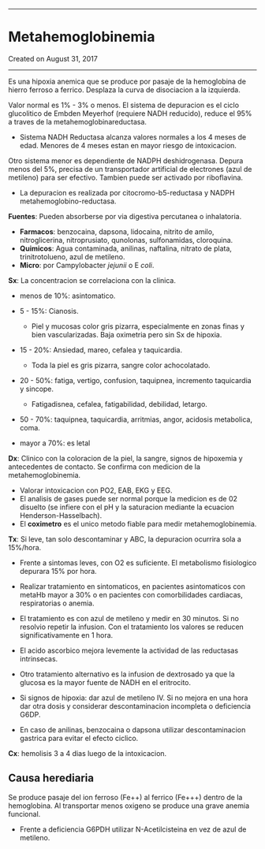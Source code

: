 - - -
# Metahemoglobinemia
Created on August 31, 2017
- - -

Es una hipoxia anemica que se produce por pasaje de la hemoglobina de hierro ferroso a ferrico. Desplaza la curva de disociacion a la izquierda.

Valor normal es 1% - 3% o menos. El sistema de depuracion es el ciclo glucolitico de Embden Meyerhof (requiere NADH reducido), reduce el 95% a traves de la metahemoglobinareductasa.

- Sistema NADH Reductasa alcanza valores normales a los 4 meses de edad. Menores de 4 meses estan en mayor riesgo de intoxicacion.

Otro sistema menor es dependiente de NADPH deshidrogenasa. Depura menos del 5%, precisa de un transportador artificial de electrones (azul de metileno) para ser efectivo. Tambien puede ser activado por riboflavina.

- La depuracion es realizada por citocromo-b5-reductasa y NADPH metahemoglobino-reductasa.

**Fuentes**: Pueden absorberse por via digestiva percutanea o inhalatoria.

- **Farmacos**: benzocaina, dapsona, lidocaina, nitrito de amilo, nitroglicerina, nitroprusiato, qunolonas, sulfonamidas, cloroquina.
- **Quimicos**: Agua contaminada, anilinas, naftalina, nitrato de plata, trinitrotolueno, azul de metileno.
- **Micro**: por Campylobacter *jejunii* o E *coli*.

**Sx**: La concentracion se correlaciona con la clinica.

- menos de 10%: asintomatico.
- 5 - 15%: Cianosis.

  + Piel y mucosas color gris pizarra, especialmente en zonas finas y bien vascularizadas. Baja oximetria pero sin Sx de hipoxia.

- 15 - 20%: Ansiedad, mareo, cefalea y taquicardia.

  + Toda la piel es gris pizarra, sangre color achocolatado.

- 20 - 50%: fatiga, vertigo, confusion, taquipnea, incremento taquicardia y sincope.

  + Fatigadisnea, cefalea, fatigabilidad, debilidad, letargo.

- 50 - 70%: taquipnea, taquicardia, arritmias, angor, acidosis metabolica, coma.
- mayor a 70%: es letal

**Dx**: Clinico con la coloracion de la piel, la sangre, signos de hipoxemia y antecedentes de contacto. Se confirma con medicion de la metahemoglobinemia.

- Valorar intoxicacion con PO2, EAB, EKG y EEG.
- El analisis de gases puede ser normal porque la medicion es de 02 disuelto (se infiere con el pH y la saturacion mediante la ecuacion Henderson-Hasselbach).
-  El **coximetro** es el unico metodo fiable para medir metahemoglobinemia.

**Tx**: Si leve, tan solo descontaminar y ABC, la depuracion ocurrira sola a 15%/hora.

- Frente a sintomas leves, con O2 es suficiente. El metabolismo fisiologico depurara 15% por hora.
- Realizar tratamiento en sintomaticos, en pacientes asintomaticos con metaHb mayor a 30% o en pacientes con comorbilidades cardiacas, respiratorias o anemia.
- El tratamiento es con azul de metileno y medir en 30 minutos. Si no resolvio repetir la infusion. Con el tratamiento los valores se reducen significativamente en 1 hora.
- El acido ascorbico mejora levemente la actividad de las reductasas intrinsecas.
- Otro tratamiento alternativo es la infusion de dextrosado ya que la glucosa es la mayor fuente de NADH en el eritrocito.
- Si signos de hipoxia: dar azul de metileno IV. Si no mejora en una hora dar otra dosis y considerar descontaminacion incompleta o deficiencia G6DP.

- En caso de anilinas, benzocaina o dapsona utilizar descontaminacion gastrica para evitar el efecto ciclico.

**Cx**: hemolisis 3 a 4 dias luego de la intoxicacion.

## Causa herediaria

Se produce pasaje del ion ferroso (Fe++) al ferrico (Fe+++) dentro de la hemoglobina. Al transportar menos oxigeno se produce una grave anemia funcional.

- Frente a deficiencia G6PDH utilizar N-Acetilcisteina en vez de azul de metileno.
